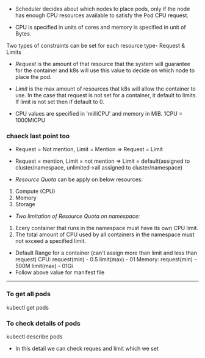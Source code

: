 * Scheduler decides about which nodes to place pods, only if the node has enough CPU resources available to satisfy the Pod CPU request.

* CPU is specified in units of cores and memory is specified in unit of Bytes.

Two types of constraints can be set for each resource type- Request & Limits
* *Request* is the amount of that resource that the system will guarantee for the container and k8s will use this value to decide on which node to place the pod.

* *Limit* is the max amount of resources that k8s will allow the container to use. In the case that request is not set for a container, it default to limits. If limit is not set then if default to 0.

* CPU values are specified in 'milliCPU' and memory in MiB.
	1CPU = 1000MiCPU

### chaeck last point too
* Request = Not mention, Limit = Mention => Request = Limit
* Request = mention, Limit = not mention => Limit = default(assigned to cluster/namespace, unlimited->all assigned to cluster/namespace)

* *Resource Quota* can be apply on below resources:
 1. Compute (CPU)
 2. Memory 
 3. Storage

* *Two limitation of Resource Quota on namespace:*
 1. Ecery container that runs in the namespace must have its own CPU limit.
 2. The total amount of CPU used by all containers in the namespace must not exceed a specified limit.

* Default Range for a container (can't assign more than limit and less than request)
CPU:
	request(min) - 0.5
	limit(max)   - 01
Memory:
	request(min) - 500M
	limit(max)   - 01Gi
* Follow above value for manifest file

----------------------------------------------------------------------------------------------------------
### To get all pods
 kubectl get pods

### To check details of pods
 kubectl describe pods <pod-name>
 * In this detail we can check reques and limit which we set

